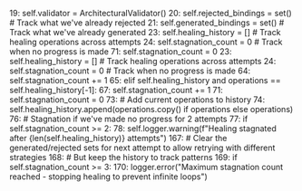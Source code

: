 19:        self.validator = ArchitecturalValidator()
20:        self.rejected_bindings = set()  # Track what we've already rejected
21:        self.generated_bindings = set()  # Track what we've already generated
23:        self.healing_history = []  # Track healing operations across attempts
24:        self.stagnation_count = 0  # Track when no progress is made
71:            self.stagnation_count = 0
23:        self.healing_history = []  # Track healing operations across attempts
24:        self.stagnation_count = 0  # Track when no progress is made
64:            self.stagnation_count += 1
65:        elif self.healing_history and operations == self.healing_history[-1]:
67:            self.stagnation_count += 1
71:            self.stagnation_count = 0
73:        # Add current operations to history
74:        self.healing_history.append(operations.copy() if operations else operations)
76:        # Stagnation if we've made no progress for 2 attempts
77:        if self.stagnation_count >= 2:
78:            self.logger.warning(f"Healing stagnated after {len(self.healing_history)} attempts")
167:            # Clear the generated/rejected sets for next attempt to allow retrying with different strategies
168:            # But keep the history to track patterns
169:            if self.stagnation_count >= 3:
170:                logger.error("Maximum stagnation count reached - stopping healing to prevent infinite loops")

